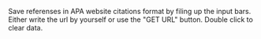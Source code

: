Save referenses in APA website citations format by filing up the input bars.
Either write the url by yourself or use the "GET URL" button.
Double click to clear data.
